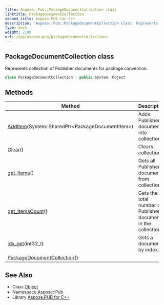 ```yaml
---
title: Aspose::Pub::PackageDocumentCollection class
linktitle: PackageDocumentCollection
second_title: Aspose.PUB for C++
description: 'Aspose::Pub::PackageDocumentCollection class. Represents collection of Publisher documents for package conversion in C++.'
type: docs
weight: 2100
url: /cpp/aspose.pub/packagedocumentcollection/
---
```

## PackageDocumentCollection class


Represents collection of Publisher documents for package conversion.

```cpp
class PackageDocumentCollection : public System::Object
```

## Methods

| Method | Description |
| --- | --- |
| [AddItem](./additem/)(System::SharedPtr\<PackageDocumentItem\>) | Adds Publisher document into collection. |
| [Clear](./clear/)() | Clears collection. |
| [get_Items](./get_items/)() | Gets all Publisher documents from collection. |
| [get_ItemsCount](./get_itemscount/)() | Gets the total number of Publisher documents in the collection. |
| [idx_get](./idx_get/)(int32_t) | Gets a document by index. |
| [PackageDocumentCollection](./packagedocumentcollection/)() |  |
## See Also

* Class [Object](../../system/object/)
* Namespace [Aspose::Pub](../)
* Library [Aspose.PUB for C++](../../)
